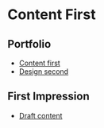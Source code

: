 # Content First

## Portfolio

- [Content first](../index.md)
- [Design second](?) <!-- Link to Figma, Miro, Notion, etc. -->

## First Impression

- [Draft content](../02-first-impression/index.md)

